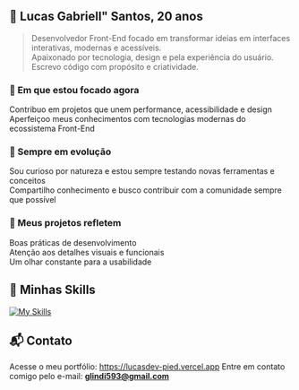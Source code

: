## 👋 Lucas Gabriell" Santos, 20 anos

> Desenvolvedor Front-End focado em transformar ideias em interfaces interativas, modernas e acessíveis.  
> Apaixonado por tecnologia, design e pela experiência do usuário. Escrevo código com propósito e criatividade.

### 🚀 Em que estou focado agora

Contribuo em projetos que unem performance, acessibilidade e design  
Aperfeiçoo meus conhecimentos com tecnologias modernas do ecossistema Front-End

### 🌱 Sempre em evolução

Sou curioso por natureza e estou sempre testando novas ferramentas e conceitos  
Compartilho conhecimento e busco contribuir com a comunidade sempre que possível

### 🧠 Meus projetos refletem

Boas práticas de desenvolvimento  
Atenção aos detalhes visuais e funcionais  
Um olhar constante para a usabilidade

## 🔧 Minhas Skills

[![My Skills](https://skillicons.dev/icons?i=js,html,css,react,vite,tailwind,typescript,git,solidjs,bootstrap,svelte,jquery)](https://skillicons.dev)

## 📬 Contato
Acesse o meu portfólio: https://lucasdev-pied.vercel.app
Entre em contato comigo pelo e-mail: **glindi593@gmail.com**
